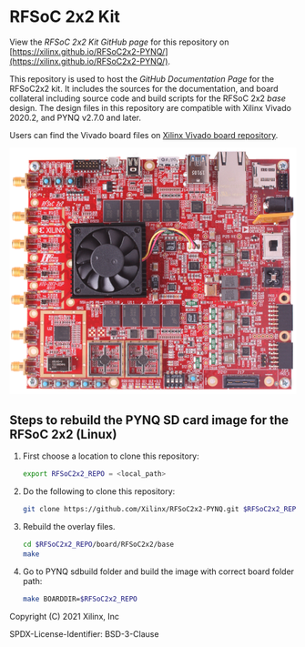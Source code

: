# RFSoC 2x2 Kit

View the *RFSoC 2x2 Kit GitHub page* for this repository on [https://xilinx.github.io/RFSoC2x2-PYNQ/](https://xilinx.github.io/RFSoC2x2-PYNQ/).

This repository is used to host the *GitHub Documentation Page* for the
RFSoC2x2 kit. It includes the sources for the documentation, and board
collateral including source code and build scripts for the RFSoC 2x2 *base*
design. The design files in this repository are compatible with Xilinx
Vivado 2020.2, and PYNQ v2.7.0 and later.

Users can find the Vivado board files on
[Xilinx Vivado board repository](https://github.com/Xilinx/XilinxBoardStore/tree/2020.1/boards/Xilinx/rfsoc2x2/1.1).

![alt](./docs/images/01_rfsoc_2x2_t.png)

## Steps to rebuild the PYNQ SD card image for the RFSoC 2x2 (Linux)

1. First choose a location to clone this repository:

	```bash
	export RFSoC2x2_REPO = <local_path>
	```

2. Do the following to clone this repository:

	```bash
	git clone https://github.com/Xilinx/RFSoC2x2-PYNQ.git $RFSoC2x2_REPO
	```

3. Rebuild the overlay files. 
   
	```bash
	cd $RFSoC2x2_REPO/board/RFSoC2x2/base
	make
	```

4. Go to PYNQ sdbuild folder and build the image with correct board folder 
   path:

	```bash
	make BOARDDIR=$RFSoC2x2_REPO
	```


Copyright (C) 2021 Xilinx, Inc

SPDX-License-Identifier: BSD-3-Clause
